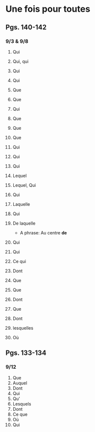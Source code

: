 # Une fois pour toutes

## Pgs. 140-142

### 9/3 & 9/8

1. Qui
2. Qui, qui
3. Qui
4. Qui
5. Que
6. Que
7. Qui
8. Que
9. Que
10. Que
11. Qui
12. Qui
13. Qui
14. Lequel
15. Lequel, Qui
16. Qui
17. Laquelle
18. Qui
19. De laquelle
    - A phrase: Au centre **de**
20. Qui

21. Qui
22. Ce qui
23. Dont
24. Que
25. Que
26. Dont
27. Que
28. Dont
29. lesquelles
30. Où

## Pgs. 133-134

### 9/12

1. Que
2. Auquel
3. Dont
4. Qui
5. Qu'
6. Lesquels
7. Dont
8. Ce que
9. Où
10. Qui